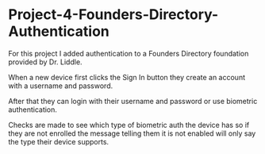 # Project-4-Founders-Directory-Authentication


For this project I added authentication to a Founders Directory foundation provided by Dr. Liddle. 

When a new device first clicks the Sign In button they create an account with a username and password.

After that they can login with their username and password or use biometric authentication. 

Checks are made to see which type of biometric auth the device has so if they are not enrolled the message telling them it is not enabled will only say the type their device supports.
